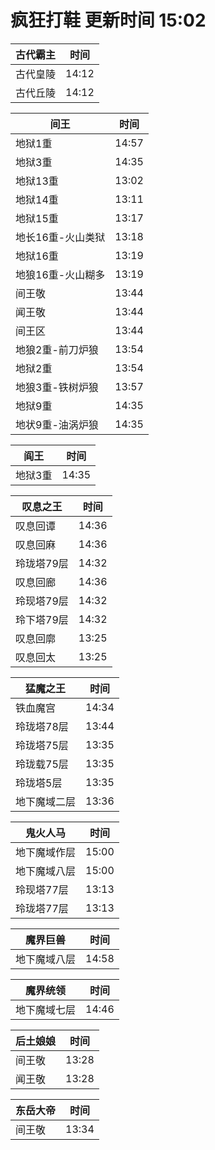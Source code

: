 # 疯狂打鞋 更新时间 15:02

| 古代霸主   | 时间    |
|--------|-------|
| 古代皇陵 | 14:12 |
| 古代丘陵 | 14:12 |

| 间王   | 时间    |
|--------|-------|
| 地狱1重 | 14:57 |
| 地狱3重 | 14:35 |
| 地狱13重 | 13:02 |
| 地狱14重 | 13:11 |
| 地狱15重 | 13:17 |
| 地长16重-火山类狱 | 13:18 |
| 地狱16重 | 13:19 |
| 地狼16重-火山糊多 | 13:19 |
| 间王敬 | 13:44 |
| 闻王敬 | 13:44 |
| 间王区 | 13:44 |
| 地狼2重-前刀炉狼 | 13:54 |
| 地狱2重 | 13:54 |
| 地狼3重-铁树炉狼 | 13:57 |
| 地狱9重 | 14:35 |
| 地状9重-油涡炉狼 | 14:35 |

| 阎王   | 时间    |
|--------|-------|
| 地狱3重 | 14:35 |

| 叹息之王   | 时间    |
|--------|-------|
| 叹息回谭 | 14:36 |
| 叹息回麻 | 14:36 |
| 玲珑塔79层 | 14:32 |
| 叹息回廊 | 14:36 |
| 玲现塔79层 | 14:32 |
| 玲下塔79层 | 14:32 |
| 叹息回廓 | 13:25 |
| 叹息回太 | 13:25 |

| 猛魔之王   | 时间    |
|--------|-------|
| 铁血魔宫 | 14:34 |
| 玲珑塔78层 | 13:44 |
| 玲珑塔75层 | 13:35 |
| 玲珑载75层 | 13:35 |
| 玲珑塔5层 | 13:35 |
| 地下魔域二层 | 13:36 |

| 鬼火人马   | 时间    |
|--------|-------|
| 地下魔域作层 | 15:00 |
| 地下魔域八层 | 15:00 |
| 玲现塔77层 | 13:13 |
| 玲珑塔77层 | 13:13 |

| 魔界巨兽   | 时间    |
|--------|-------|
| 地下魔域八层 | 14:58 |

| 魔界统领   | 时间    |
|--------|-------|
| 地下魔域七层 | 14:46 |

| 后土娘娘   | 时间    |
|--------|-------|
| 间王敬 | 13:28 |
| 闻王敬 | 13:28 |

| 东岳大帝   | 时间    |
|--------|-------|
| 间王敬 | 13:34 |